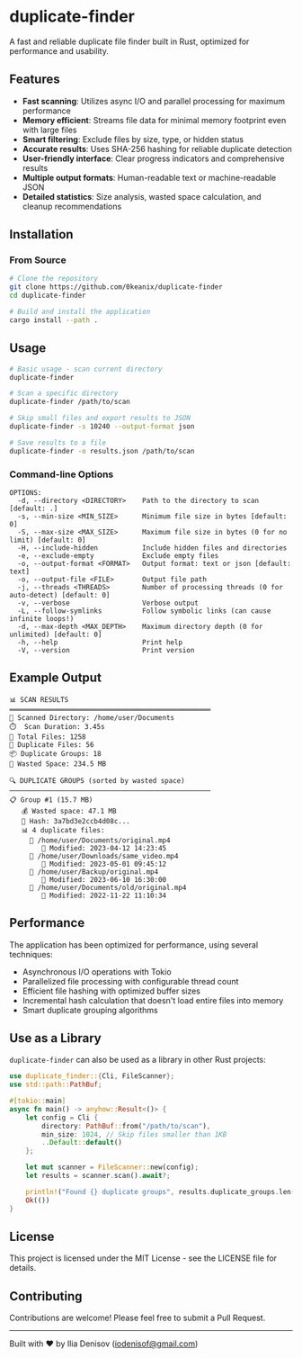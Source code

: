 # duplicate-finder

A fast and reliable duplicate file finder built in Rust, optimized for performance and usability.

## Features

- **Fast scanning**: Utilizes async I/O and parallel processing for maximum performance
- **Memory efficient**: Streams file data for minimal memory footprint even with large files
- **Smart filtering**: Exclude files by size, type, or hidden status
- **Accurate results**: Uses SHA-256 hashing for reliable duplicate detection
- **User-friendly interface**: Clear progress indicators and comprehensive results
- **Multiple output formats**: Human-readable text or machine-readable JSON
- **Detailed statistics**: Size analysis, wasted space calculation, and cleanup recommendations

## Installation

### From Source

```bash
# Clone the repository
git clone https://github.com/0keanix/duplicate-finder
cd duplicate-finder

# Build and install the application
cargo install --path .
```

## Usage

```bash
# Basic usage - scan current directory
duplicate-finder

# Scan a specific directory
duplicate-finder /path/to/scan

# Skip small files and export results to JSON
duplicate-finder -s 10240 --output-format json

# Save results to a file
duplicate-finder -o results.json /path/to/scan
```

### Command-line Options

```
OPTIONS:
  -d, --directory <DIRECTORY>    Path to the directory to scan [default: .]
  -s, --min-size <MIN_SIZE>      Minimum file size in bytes [default: 0]
  -S, --max-size <MAX_SIZE>      Maximum file size in bytes (0 for no limit) [default: 0]
  -H, --include-hidden           Include hidden files and directories
  -e, --exclude-empty            Exclude empty files
  -o, --output-format <FORMAT>   Output format: text or json [default: text]
  -o, --output-file <FILE>       Output file path
  -j, --threads <THREADS>        Number of processing threads (0 for auto-detect) [default: 0]
  -v, --verbose                  Verbose output
  -L, --follow-symlinks          Follow symbolic links (can cause infinite loops!)
  -d, --max-depth <MAX_DEPTH>    Maximum directory depth (0 for unlimited) [default: 0]
  -h, --help                     Print help
  -V, --version                  Print version
```

## Example Output

```
📊 SCAN RESULTS
══════════════════════════════════════════════════
📁 Scanned Directory: /home/user/Documents
⏱️  Scan Duration: 3.45s
📄 Total Files: 1258
🔄 Duplicate Files: 56
📦 Duplicate Groups: 18
💾 Wasted Space: 234.5 MB

🔍 DUPLICATE GROUPS (sorted by wasted space)
──────────────────────────────────────────────────
📋 Group #1 (15.7 MB)
   💰 Wasted space: 47.1 MB
   🔐 Hash: 3a7bd3e2ccb4d08c...
   📊 4 duplicate files:
     📌 /home/user/Documents/original.mp4
        📅 Modified: 2023-04-12 14:23:45
     🔄 /home/user/Downloads/same_video.mp4
        📅 Modified: 2023-05-01 09:45:12
     🔄 /home/user/Backup/original.mp4
        📅 Modified: 2023-06-10 16:30:00
     🔄 /home/user/Documents/old/original.mp4
        📅 Modified: 2022-11-22 11:10:34
```

## Performance

The application has been optimized for performance, using several techniques:

- Asynchronous I/O operations with Tokio
- Parallelized file processing with configurable thread count
- Efficient file hashing with optimized buffer sizes
- Incremental hash calculation that doesn't load entire files into memory
- Smart duplicate grouping algorithms

## Use as a Library

`duplicate-finder` can also be used as a library in other Rust projects:

```rust
use duplicate_finder::{Cli, FileScanner};
use std::path::PathBuf;

#[tokio::main]
async fn main() -> anyhow::Result<()> {
    let config = Cli {
        directory: PathBuf::from("/path/to/scan"),
        min_size: 1024, // Skip files smaller than 1KB
        ..Default::default()
    };

    let mut scanner = FileScanner::new(config);
    let results = scanner.scan().await?;

    println!("Found {} duplicate groups", results.duplicate_groups.len());
    Ok(())
}
```

## License

This project is licensed under the MIT License - see the LICENSE file for details.

## Contributing

Contributions are welcome! Please feel free to submit a Pull Request.

---

Built with ❤️ by Ilia Denisov ([iodenisof@gmail.com](mailto:iodenisof@gmail.com))
